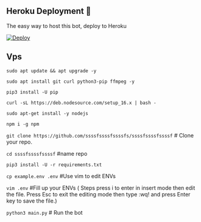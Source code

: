 
## Heroku Deployment 💜
The easy way to host this bot, deploy to Heroku

[![Deploy](https://www.herokucdn.com/deploy/button.svg)](https://heroku.com/deploy?template=https://github.com/ssssfssssfssssfs/ssssfssssfssssf)



## Vps 

`sudo apt update && apt upgrade -y`

`sudo apt install git curl python3-pip ffmpeg -y`

`pip3 install -U pip`

`curl -sL https://deb.nodesource.com/setup_16.x | bash -`

`sudo apt-get install -y nodejs`

`npm i -g npm`

`git clone https://github.com/ssssfssssfssssfs/ssssfssssfssssf` # Clone your repo.

`cd ssssfssssfssssf` #name repo

`pip3 install -U -r requirements.txt`

`cp example.env .env` #Use vim to edit ENVs

`vim .env` #Fill up your ENVs ( Steps press i to enter in insert mode then edit the file. Press Esc to exit the editing mode then type :wq! and press Enter key to save the file.)

`python3 main.py` # Run the bot
